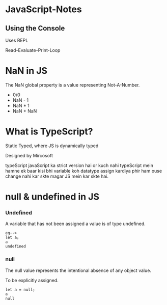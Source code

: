 # JavaScript-Notes


## Using the Console
Uses REPL

Read-Evaluate-Print-Loop


# NaN in JS
The NaN global property is a value representing Not-A-Number.
* 0/0
* NaN - 1
* NaN * 1
* NaN + NaN


# What is TypeScript?
Static Typed, where JS is dynamically typed

Designed by Mircosoft

typeScript javaScript ka strict version hai or kuch nahi typeScript mein hamne ek baar kisi bhi variable koh datatype assign kardiya phir ham ouse change nahi kar skte magar JS mein kar skte hai.


# null & undefined in JS
### Undefined
A variable that has not been assigned a value is of type undefined.
```
eg--> 
let a;
a
undefined
```
### null
 The null value represents the intentional absence of any object value.

 To be explicitly assigned.
 ```
let a = null;
a
null
```
